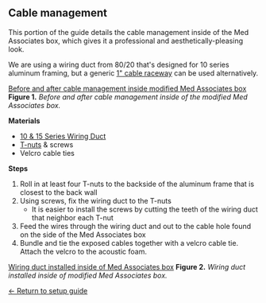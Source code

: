 ## Cable management

This portion of the guide details the cable management inside of the Med
Associates box, which gives it a professional and aesthetically-pleasing look.

We are using a wiring duct from 80/20 that's designed for 10 series aluminum
framing, but a generic [1" cable raceway](https://www.amazon.com/dp/B0BX69L3L2) can be used alternatively.

[Before and after cable management inside modified Med Associates box](https://raw.githubusercontent.com/GergelyTuri/chronicSleepRecordings/master/images/cable-management.jpg)
**Figure 1.** _Before and after cable management inside of the modified Med Associates box._

**Materials**
- [10 & 15 Series Wiring Duct](https://8020.net/2899.html)
- [T-nuts](https://8020.net/3313.html) & screws
- Velcro cable ties

**Steps**
1. Roll in at least four T-nuts to the backside of the aluminum frame that is
   closest to the back wall
2. Using screws, fix the wiring duct to the T-nuts
    * It is easier to install the screws by cutting the teeth of the wiring duct that neighbor each T-nut
3. Feed the wires through the wiring duct and out to the cable hole found on the side
   of the Med Associates box
4. Bundle and tie the exposed cables together with a velcro cable tie. Attach the
   velcro to the acoustic foam.

[Wiring duct installed inside of Med Associates box](https://raw.githubusercontent.com/GergelyTuri/chronicSleepRecordings/master/images/wiring-duct.jpg)
**Figure 2.** _Wiring duct installed inside of modified Med Associates box._

[← Return to setup guide](../readme.md#setup-guide)
